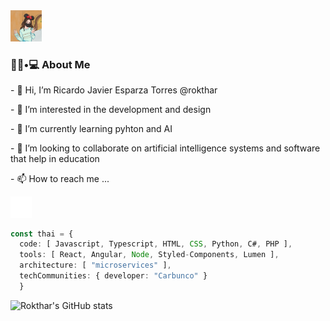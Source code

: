 <img src="https://raw.githubusercontent.com/rokthar/rokthar/main/staryuuki.png" width="50">
<h3> 👨🏻•💻 About Me </h3>
<p> - 👋 Hi, I’m Ricardo Javier Esparza Torres @rokthar </p> 
<p> - 👀 I’m interested in the development and design </p>
<p> - 🌱 I’m currently learning pyhton and AI </p>
<p> - 💞️ I’m looking to collaborate on artificial intelligence systems and software that help in education </p>
<p> - 📫 How to reach me ... </p>

<a href="https://github.com/rokthar"><img src="https://raw.githubusercontent.com/Delta456/Delta456/master/img/github.png" alt="github logo" width="34"></a>

```typescript
const thai = {
  code: [ Javascript, Typescript, HTML, CSS, Python, C#, PHP ],
  tools: [ React, Angular, Node, Styled-Components, Lumen ],
  architecture: [ "microservices" ],
  techCommunities: { developer: "Carbunco" }
  }
```
![Rokthar's GitHub stats](https://github-readme-stats.vercel.app/api?username=rokthar&show_icons=true&theme=dracula)
  
<!---
rokthar/rokthar is a ✨ special ✨ repository because its `README.md` (this file) appears on your GitHub profile.
You can click the Preview link to take a look at your changes.
--->
